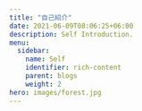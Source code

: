 ```yaml
---
title: "自己紹介"
date: 2021-06-09T08:06:25+06:00
description: Self Introduction.
menu:
  sidebar:
    name: Self
    identifier: rich-content
    parent: blogs
    weight: 2
hero: images/forest.jpg
---
```


